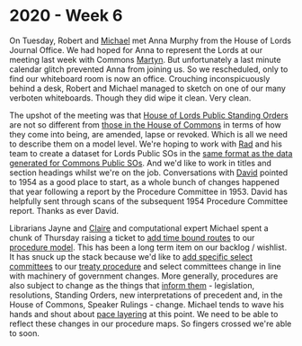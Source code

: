 # 2020 - Week 6

On Tuesday, Robert and [Michael](https://twitter.com/fantasticlife) met Anna Murphy from the House of Lords Journal Office. We had hoped for Anna to represent the Lords at our meeting last week with Commons [Martyn](https://twitter.com/martynpatrick). But unfortunately a last minute calendar glitch prevented Anna from joining us. So we rescheduled, only to find our whiteboard room is now an office. Crouching inconspicuously behind a desk, Robert and Michael managed to sketch on one of our many verboten whiteboards. Though they did wipe it clean. Very clean.

The upshot of the meeting was that [House of Lords Public Standing Orders](https://www.parliament.uk/business/publications/house-of-lords-publications/rules-and-guides-for-business/the-standing-orders-of-the-house-of-lords-relating-to-public-business/) are not so different from [those in the House of Commons](https://publications.parliament.uk/pa/cm201919/cmstords/341/toc.html) in terms of how they come into being, are amended, lapse or revoked. Which is all we need to describe them on a model level. We're hoping to work with [Rad](https://radoslawzubek.com/) and his team to create a dataset for Lords Public SOs in the [same format as the data generated for Commons Public SOs](https://parlrulesdata.org/). And we'd like to work in titles and section headings whilst we're on the job. Conversations with [David](https://twitter.com/clerkly) pointed to 1954 as a good place to start, as a whole bunch of changes happened that year following a report by the Procedure Committee in 1953. David has helpfully sent through scans of the subsequent 1954 Procedure Committee report. Thanks as ever David.

Librarians Jayne and [Claire](https://twitter.com/tinysprite) and computational expert Michael spent a chunk of Thursday raising a ticket to [add time bound routes](https://trello.com/c/CDGB80DD/57-time-bound-routes) to our [procedure model](https://ukparliament.github.io/ontologies/procedure/procedure-ontology.html). This has been a long term item on our backlog / wishlist. It has snuck up the stack because we'd like to [add specific select committees](https://trello.com/c/NpMa1uRA/34-treaties-explicit-commons-select-committees) to our [treaty procedure](https://ukparliament.github.io/ontologies/procedure/flowcharts/crag-treaties/crag-treaties.pdf) and select committees change in line with machinery of government changes. More generally, procedures are also subject to change as the things that [inform them](https://ukparliament.github.io/ontologies/procedure/meta/informing/informing.pdf) - legislation, resolutions, Standing Orders, new interpretations of precedent and, in the House of Commons, Speaker Rulings - change. Michael tends to wave his hands and shout about [pace layering](https://flickr.com/photos/psd/29369132582) at this point. We need to be able to reflect these changes in our procedure maps. So fingers crossed we're able to soon.
